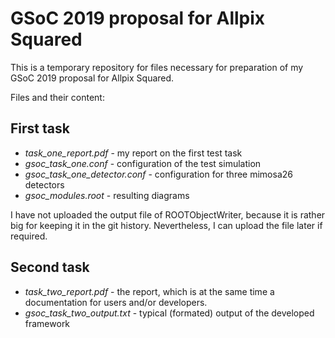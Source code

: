 # GSoC 2019 proposal for Allpix Squared
This is a temporary repository for files necessary for preparation of my GSoC 2019 proposal for Allpix Squared.

Files and their content:

## First task
- _task_one_report.pdf_ - my report on the first test task
- _gsoc_task_one.conf_ - configuration of the test simulation
- _gsoc_task_one_detector.conf_ - configuration for three mimosa26 detectors
- _gsoc_modules.root_ - resulting diagrams

I have not uploaded the output file of ROOTObjectWriter, because it is rather big for keeping it in the git history. 
Nevertheless, I can upload the file later if required.

## Second task
- _task_two_report.pdf_ - the report, which is at the same time a documentation for users and/or developers.
- _gsoc_task_two_output.txt_ - typical (formated) output of the developed framework
